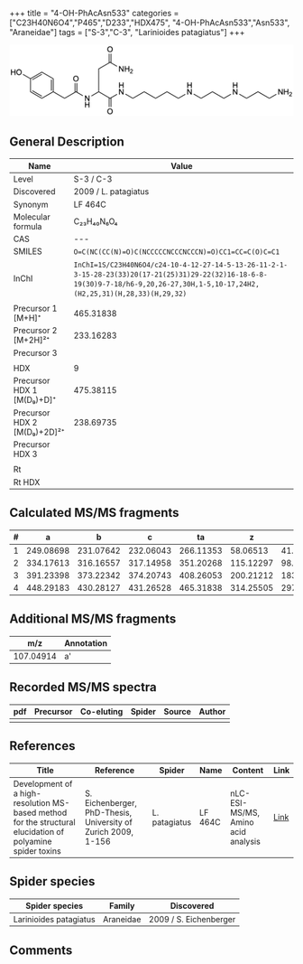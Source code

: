 +++
title = "4-OH-PhAcAsn533"
categories = ["C23H40N6O4","P465","D233","HDX475",
"4-OH-PhAcAsn533","Asn533",
"Araneidae"]
tags = ["S-3","C-3",
"Larinioides patagiatus"]
+++

![](/img/4-OH-PhAcAsn533.png)

## General Description

| Name                        | Value                |
|-----------------------------|----------------------|
| Level                       | S-3 / C-3                  |
| Discovered                  | 2009 / L. patagiatus |
| Synonym                     | LF 464C              |
| Molecular formula           | C₂₃H₄₀N₆O₄           |
| CAS                         | ---                  |
| SMILES | `O=C(NC(CC(N)=O)C(NCCCCCNCCCNCCCN)=O)CC1=CC=C(O)C=C1`  |
| InChI  | `InChI=1S/C23H40N6O4/c24-10-4-12-27-14-5-13-26-11-2-1-3-15-28-23(33)20(17-21(25)31)29-22(32)16-18-6-8-19(30)9-7-18/h6-9,20,26-27,30H,1-5,10-17,24H2,(H2,25,31)(H,28,33)(H,29,32)`  |
|                             |                      |
| Precursor 1 [M+H]⁺          | 465.31838            |
| Precursor 2 [M+2H]²⁺        | 233.16283            |
| Precursor 3                 |                      |
|                             |                      |
| HDX                         | 9                    |
| Precursor HDX 1 [M(D₉)+D]⁺   | 475.38115            |
| Precursor HDX 2 [M(D₉)+2D]²⁺ | 238.69735            |
| Precursor HDX 3             |                      |
|                             |                      |
| Rt                          |                      |
| Rt HDX                      |                      |

## Calculated MS/MS fragments

| # | a         | b         | c         | ta        | z         | y         | tz        |
|---|-----------|-----------|-----------|-----------|-----------|-----------|-----------|
| 1 | 249.08698 | 231.07642 | 232.06043 | 266.11353 | 58.06513 | 41.03858 | 75.09167 |
| 2 | 334.17613 | 316.16557 | 317.14958 | 351.20268 | 115.12297 | 98.09643 | 132.14952 |
| 3 | 391.23398 | 373.22342 | 374.20743 | 408.26053 | 200.21212 | 183.18558 | 217.23867 |
| 4 | 448.29183 | 430.28127 | 431.26528 | 465.31838 | 314.25505 | 297.22850 | 331.28160 |


## Additional MS/MS fragments

| m/z       | Annotation |
|-----------|------------|
| 107.04914 | a'         |

## Recorded MS/MS spectra

| pdf | Precursor | Co-eluting | Spider | Source | Author |
|-----|-----------|------------|--------|--------|--------|
|     |           |            |        |        |        |

## References

| Title                                                                                                      | Reference                                                     | Spider        | Name    | Content       | Link                                                               |
|------------------------------------------------------------------------------------------------------------|---------------------------------------------------------------|---------------|---------|---------------|--------------------------------------------------------------------|
| Development of a high-resolution MS-based method for the structural elucidation of polyamine spider toxins | S. Eichenberger, PhD-Thesis, University of Zurich 2009, 1-156 | L. patagiatus | LF 464C | nLC-ESI-MS/MS, Amino acid analysis | [Link](https://www.zora.uzh.ch/id/eprint/12787/1/Eichenberger.pdf) |

## Spider species

| Spider species         | Family    | Discovered             |
|------------------------|-----------|------------------------|
| Larinioides patagiatus | Araneidae | 2009 / S. Eichenberger |

## Comments
